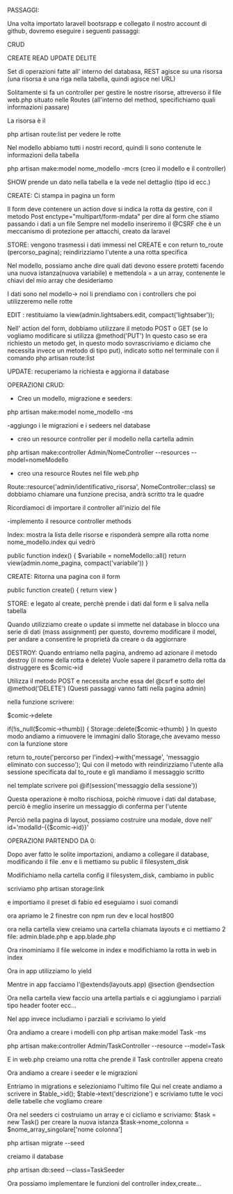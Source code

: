 PASSAGGI:



Una volta importato laravell bootsrapp e collegato il nostro account di github, dovremo eseguire i seguenti passaggi:

CRUD

CREATE 
READ 
UPDATE 
DELITE 

Set di operazioni fatte all' interno del databasa, REST agisce su una risorsa (una risorsa è una riga nella tabella, quindi agisce nel URL) 

Solitamente si fa un controller per gestire le nostre risorse, attreverso il file web.php situato nelle Routes (all'interno del method, specifichiamo quali informazioni passare)

La risorsa è il 

php artisan route:list     per vedere le rotte

Nel modello abbiamo tutti i nostri record, quindi li sono contenute le informazioni della tabella

php artisan make:model nome_modello -mcrs (creo il modello e il controller)

SHOW prende un dato nella tabella e la vede nel dettaglio (tipo id ecc.)

CREATE:  Ci stampa in pagina un form

Il form deve contenere un action dove si indica la rotta da gestire, con il metodo Post enctype="multipart/form-mdata" per dire al form che stiamo passando i dati a un file 
Sempre nel modello inseriremo il @CSRF che è un meccanismo di protezione per attacchi, creato da laravel

STORE: vengono trasmessi i dati immessi nel CREATE e con return to_route (percorso_pagina); reindirizziamo l'utente a una rotta specifica 

Nel modello, possiamo anche dire quali dati devono essere protetti facendo una nuova istanza(nuova variabile) e mettendola = a un array, contenente le chiavi del mio array che desideriamo 

I dati sono nel modello-> noi li prendiamo con i controllers che poi utilizzeremo nelle rotte

EDIT : restituiamo la view(admin.lightsabers.edit, compact('lightsaber'));

Nell' action del form, dobbiamo utilizzare il metodo POST o GET (se lo vogliamo modificare si utilizza @method('PUT') In questo caso se era richiesto un metodo get, in questo modo sovrascriviamo e diciamo che necessita invece un metodo di tipo put), indicato sotto nel terminale con il comando php artisan route:list

UPDATE: recuperiamo la richiesta e aggiorna il database

OPERAZIONI CRUD:

- Creo un modello, migrazione e seeders:


php artisan make:model nome_modello -ms

-aggiungo i le migrazioni e i sedeers nel database


- creo un resource controller per il modello nella cartella admin 

php artisan make:controller Admin/NomeController --resources --model=nomeModello



- creo una resource Routes nel file web.php

Route::resource('admin/identificativo_risorsa', NomeController::class) se dobbiamo chiamare una funzione precisa, andrà scritto tra le quadre

Ricordiamoci di importare il controller all'inizio del file

-implemento il resource controller methods

Index: mostra la lista delle risorse e risponderà sempre alla rotta nome nome_modello.index qui vedrò

public function index() {
    $variabile = nomeModello::all()
    return view(admin.nome_pagina, compact('variabile'))
}

CREATE: Ritorna una pagina con il form

public function create() {
    return view
}

STORE: e legato al create, perchè prende i dati dal form e li salva nella tabella


Quando utilizziamo create o update si immette nel database in blocco una serie di dati (mass assignment) per questo, dovremo modificare il model, per andare a consentire le proprietà da creare o da aggiornare



DESTROY: Quando entriamo nella pagina, andremo ad azionare il metodo destroy (il nome della rotta è delete)
Vuole sapere il parametro della rotta da distruggere es $comic->id

Utilizza il metodo POST e necessita anche essa del @csrf e sotto del @method('DELETE')
(Questi passaggi vanno fatti nella pagina admin)

nella funzione scrivere:

$comic->delete

if(!is_null($comic->thumb)) {
    Storage::delete($comic->thumb)
}
In questo modo andiamo a rimuovere le immagini dallo Storage,che avevamo messo con la funzione store

return to_route('percorso per l'index)->with('message', 'messaggio eliminato con successo'); 
Qui con il metodo with reindirizziamo l'utente alla sessione specificata dal to_route e gli mandiamo il messaggio scritto

nel template scrivere poi @if(session('messaggio della sessione'))

Questa operazione è molto rischiosa, poichè rimuove i dati dal database, perciò è meglio inserire un messaggio di conferma per l'utente

Perciò nella pagina di layout, possiamo costruire una modale, dove nell' id='modalId-{{$comic->id}}'



OPERAZIONI PARTENDO DA 0:

Dopo aver fatto le solite importazioni, andiamo a collegare il database, modificando il file .env e li mettiamo su public il filesystem_disk

Modifichiamo nella cartella config il filesystem_disk, cambiamo in public

scriviamo php artisan storage:link

e importiamo il preset di fabio ed eseguiamo i suoi comandi

ora apriamo le 2 finestre con npm run dev e local host800

ora nella cartella view creiamo una cartella chiamata layouts e ci mettiamo 2 file: admin.blade.php e app.blade.php

Ora rinominiamo il file welcome in index e modifichiamo la rotta in web in index

Ora in app utilizziamo lo yield

Mentre in app facciamo l'@extends(layouts.app)
@section
@endsection

Ora nella cartella view faccio una artella partials e ci aggiungiamo i parziali tipo header footer ecc...

Nel app invece includiamo i parziali e scriviamo lo yield

Ora andiamo a creare i modelli con 
php artisan make:model Task -ms

php artisan make:controller Admin/TaskController --resource --model=Task

E in web.php creiamo una rotta che prende il Task controller appena creato

Ora andiamo a creare i seeder e le migrazioni

Entriamo in migrations e selezioniamo l'ultimo file 
Qui nel create andiamo a scrivere in $table_>id();
$table->text('descrizione') e scriviamo tutte le voci delle tabelle che vogliamo creare

Ora nel seeders ci costruiamo un array e ci cicliamo e scriviamo:
$task = new Task() per creare la nuova istanza
$task->nome_colonna = $nome_array_singolare['nome colonna']

php artisan migrate --seed

creiamo il database

php artisan db:seed --class=TaskSeeder

Ora possiamo implementare le funzioni del controller index,create...

